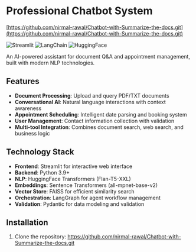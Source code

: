 # Professional Chatbot System
[https://github.com/nirmal-rawal/Chatbot-with-Summarize-the-docs.git](https://github.com/nirmal-rawal/Chatbot-with-Summarize-the-docs.git)

![Streamlit](https://img.shields.io/badge/Streamlit-FF4B4B.svg?logo=streamlit)
![LangChain](https://img.shields.io/badge/LangChain-00A67D.svg)
![HuggingFace](https://img.shields.io/badge/HuggingFace-FFD21E.svg?logo=huggingface)

An AI-powered assistant for document Q&A and appointment management, built with modern NLP technologies.

## Features

- **Document Processing**: Upload and query PDF/TXT documents
- **Conversational AI**: Natural language interactions with context awareness
- **Appointment Scheduling**: Intelligent date parsing and booking system
- **User Management**: Contact information collection with validation
- **Multi-tool Integration**: Combines document search, web search, and business logic

## Technology Stack

- **Frontend**: Streamlit for interactive web interface
- **Backend**: Python 3.9+
- **NLP**: HuggingFace Transformers (Flan-T5-XXL)
- **Embeddings**: Sentence Transformers (all-mpnet-base-v2)
- **Vector Store**: FAISS for efficient similarity search
- **Orchestration**: LangGraph for agent workflow management
- **Validation**: Pydantic for data modeling and validation

## Installation

1. Clone the repository:
https://github.com/nirmal-rawal/Chatbot-with-Summarize-the-docs.git
